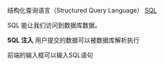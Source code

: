 <!--
 * @Author: kok-s0s
 * @Date: 2021-05-10 20:07:07
 * @LastEditTime: 2021-05-11 11:51:36
 * @Description: file content
-->

结构化查询语言（Structured Query Language） [SQL](https://www.w3schools.com/sql/)

SQL 能让我们访问到数据库数据。

**SQL 注入**
用户提交的数据可以被数据库解析执行

前端的输入框可以输入SQL语句